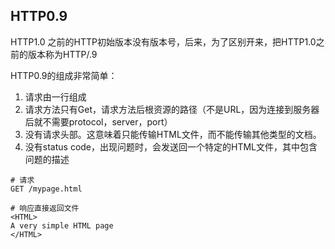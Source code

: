 
## HTTP0.9
HTTP1.0 之前的HTTP初始版本没有版本号，后来，为了区别开来，把HTTP1.0之前的版本称为HTTP/.9

HTTP0.9的组成非常简单：
1. 请求由一行组成
2. 请求方法只有Get，请求方法后根资源的路径（不是URL，因为连接到服务器后就不需要protocol，server，port）
3. 没有请求头部。这意味着只能传输HTML文件，而不能传输其他类型的文档。
4. 没有status code，出现问题时，会发送回一个特定的HTML文件，其中包含问题的描述

```shell
# 请求
GET /mypage.html

# 响应直接返回文件
<HTML>
A very simple HTML page
</HTML>
```